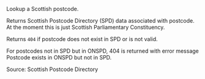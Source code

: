 Lookup a Scottish postcode. 

Returns Scottish Postcode Directory (SPD) data associated with postcode. At the moment this is just Scottish Parliamentary Constituency.

Returns `404` if postcode does not exist in SPD or is not valid.

For postcodes not in SPD but in ONSPD, 404 is returned with error message Postcode exists in ONSPD but not in SPD.

Source: Scottish Postcode Directory
